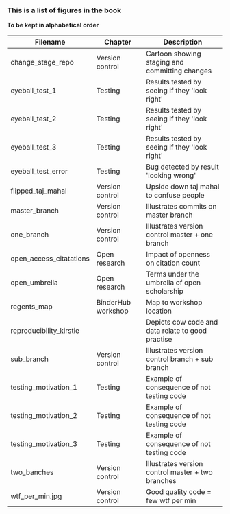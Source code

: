 ### This is a list of figures in the book

**To be kept in alphabetical order**

| Filename                   | Chapter              | Description                                       |
| -------------------------- | -------------------- | ------------------------------------------------- |
| change_stage_repo          | Version control      | Cartoon showing staging and committing changes    |
| eyeball_test_1             | Testing              | Results tested by seeing if they 'look right'     |
| eyeball_test_2             | Testing              | Results tested by seeing if they 'look right'     |
| eyeball_test_3             | Testing              | Results tested by seeing if they 'look right'     |
| eyeball_test_error         | Testing              | Bug detected by result 'looking wrong'            |
| flipped_taj_mahal          | Version control      | Upside down taj mahal to confuse people           |
| master_branch              | Version control      | Illustrates commits on master branch              |
| one_branch                 | Version control      | Illustrates version control master + one branch   |
| open_access_citatations    | Open research        | Impact of openness on citation count              |
| open_umbrella              | Open research        | Terms under the umbrella of open scholarship      |
| regents_map                | BinderHub workshop   | Map to workshop location                          |
| reproducibility_kirstie    |                      | Depicts cow code and data relate to good practise |
| sub_branch                 | Version control      | Illustrates version control branch + sub branch   |
| testing_motivation_1       | Testing              | Example of consequence of not testing code        |
| testing_motivation_2       | Testing              | Example of consequence of not testing code        |
| testing_motivation_3       | Testing              | Example of consequence of not testing code        |
| two_banches                | Version control      | Illustrates version control master + two branches |
| wtf_per_min.jpg            | Version control      | Good quality code = few wtf per min               |
